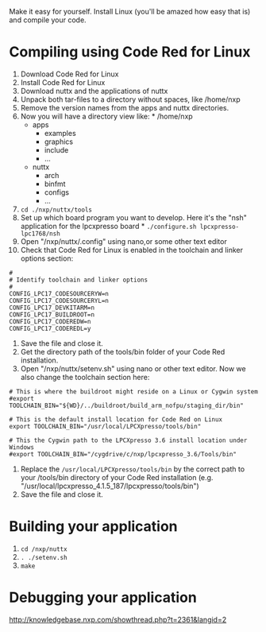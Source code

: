 Make it easy for yourself.  Install Linux (you'll be amazed how easy that is) and compile your code.

# Compiling using Code Red for Linux #
  1. Download Code Red for Linux
  1. Install Code Red for Linux
  1. Download nuttx and the applications of nuttx
  1. Unpack both tar-files to a directory without spaces, like /home/nxp
  1. Remove the version names from the apps and nuttx directories.
  1. Now you will have a directory view like:
    * /home/nxp
      * apps
        * examples
        * graphics
        * include
        * ...
      * nuttx
        * arch
        * binfmt
        * configs
        * ...
  1. `cd ./nxp/nuttx/tools`
  1. Set up which board program you want to develop.  Here it's the "nsh" application for the lpcxpresso board
    * `./configure.sh lpcxpresso-lpc1768/nsh`
  1. Open "/nxp/nuttx/.config" using nano,or some other text editor
  1. Check that Code Red for Linux is enabled in the toolchain and linker options section:
```
#
# Identify toolchain and linker options
#
CONFIG_LPC17_CODESOURCERYW=n
CONFIG_LPC17_CODESOURCERYL=n
CONFIG_LPC17_DEVKITARM=n
CONFIG_LPC17_BUILDROOT=n
CONFIG_LPC17_CODEREDW=n
CONFIG_LPC17_CODEREDL=y
```
  1. Save the file and close it.
  1. Get the directory path of the tools/bin folder of your Code Red installation.
  1. Open "/nxp/nuttx/setenv.sh" using nano or other text editor.  Now we also change the toolchain section here:
```
# This is where the buildroot might reside on a Linux or Cygwin system
#export TOOLCHAIN_BIN="${WD}/../buildroot/build_arm_nofpu/staging_dir/bin"

# This is the default install location for Code Red on Linux
export TOOLCHAIN_BIN="/usr/local/LPCXpresso/tools/bin"

# This the Cygwin path to the LPCXpresso 3.6 install location under Windows
#export TOOLCHAIN_BIN="/cygdrive/c/nxp/lpcxpresso_3.6/Tools/bin"
```
  1. Replace the `/usr/local/LPCXpresso/tools/bin` by the correct path to your /tools/bin directory of your Code Red installation (e.g. "/usr/local/lpcxpresso\_4.1.5\_187/lpcxpresso/tools/bin")
  1. Save the file and close it.

# Building your application #
  1. `cd /nxp/nuttx`
  1. `. ./setenv.sh`
  1. `make`

# Debugging your application #
http://knowledgebase.nxp.com/showthread.php?t=2361&langid=2